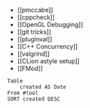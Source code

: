 - [[pmccabe]]
- [[cppcheck]]
- [[OpenGL Debugging]]
- [[git tricks]]
- [[pluginval]]
- [[C++ Concurrency]]
- [[valgrind]]
- [[CLion astyle setup]]
- [[FMod]]

```dataview
Table 
	created AS Date
From #tool
SORT created DESC
```
